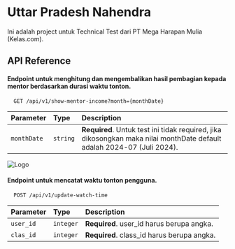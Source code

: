 # Uttar Pradesh Nahendra

Ini adalah project untuk Technical Test dari PT Mega Harapan Mulia (Kelas.com).

## API Reference

#### Endpoint untuk menghitung dan mengembalikan hasil pembagian kepada mentor berdasarkan durasi waktu tonton.

```http
  GET /api/v1/show-mentor-income?month={monthDate}
```

| Parameter   | Type     | Description                                                                                                            |
| :---------- | :------- | :--------------------------------------------------------------------------------------------------------------------- |
| `monthDate` | `string` | **Required**. Untuk test ini tidak required, jika dikosongkan maka nilai monthDate default adalah 2024-07 (Juli 2024). |

![Logo](https://dev-to-uploads.s3.amazonaws.com/uploads/articles/th5xamgrr6se0x5ro4g6.png)

#### Endpoint untuk mencatat waktu tonton pengguna.

```http
  POST /api/v1/update-watch-time
```

| Parameter | Type      | Description                                |
| :-------- | :-------- | :----------------------------------------- |
| `user_id` | `integer` | **Required**. user_id harus berupa angka.  |
| `clas_id` | `integer` | **Required**. class_id harus berupa angka. |
